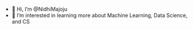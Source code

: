- 👋 Hi, I’m @NidhiMajoju
- 👀 I’m interested in learning more about Machine Learning, Data Science, and CS 

<!---
NidhiMajoju/NidhiMajoju is a ✨ special ✨ repository because its `README.md` (this file) appears on your GitHub profile.
You can click the Preview link to take a look at your changes.
--->
